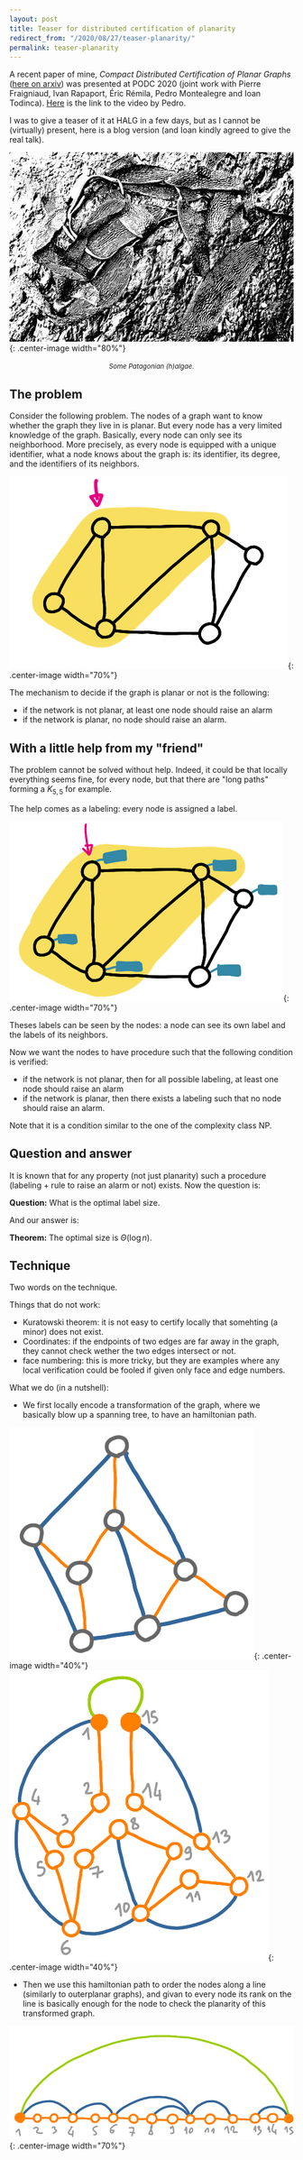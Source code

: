 ```yaml
---
layout: post
title: Teaser for distributed certification of planarity
redirect_from: "/2020/08/27/teaser-planarity/"
permalink: teaser-planarity
---
```


A recent paper of mine, 
*Compact Distributed Certification of Planar Graphs* 
([here on arxiv](https://arxiv.org/abs/2005.05863)) was presented at 
PODC 2020 (joint work with Pierre Fraigniaud, Ivan Rapaport, 
Éric Rémila, Pedro Montealegre and Ioan Todinca). 
[Here](https://www.youtube.com/watch?v=J428OKdCYDE) is the link to 
the video by Pedro. 

I was to give a teaser of it at HALG in a few days, but as I 
cannot be (virtually) present, here is a blog version (and Ioan 
kindly agreed to give the real talk).

![](assets/halgae.jpg){: .center-image width="80%"}
<p align="center"><small><i>
Some Patagonian (h)algae.
</i></small></p>

## The problem

Consider the following problem.
The nodes of a graph want to know whether the graph they live in is 
planar. But every node has a very limited knowledge of the graph.
Basically, every node can only see its neighborhood. More precisely, 
as every node is equipped with a unique identifier, what a 
node knows about the graph is:
its identifier, its degree, and the identifiers of its neighbors.

![](assets/planar-teaser-local.png){: .center-image width="70%"}

The mechanism to decide if the graph is planar or not is the following:

* if the network is not planar, at least one node should raise an alarm
* if the network is planar, no node should raise an alarm.

## With a little help from my "friend"

The problem cannot be solved without help. Indeed, it could be that 
locally everything seems fine, for every node, but that there are "long 
paths" forming a $K_{5,5}$ for example. 

The help comes as a labeling: every node is assigned a label.   

![](assets/planar-teaser-labels.png){: .center-image width="70%"}

Theses labels can be seen by the nodes: a node can see its own label 
and the labels of its neighbors. 

Now we want the nodes to have procedure such that the following 
condition is verified:

* if the network is not planar, then for all possible labeling, 
at least one node should raise an alarm
* if the network is planar, then there exists a labeling such that 
no node should raise an alarm.

Note that it is a condition similar to the one of the complexity class 
NP. 

## Question and answer

It is known that for any property (not just planarity) such a procedure 
(labeling + rule to raise an alarm or not) exists. Now the question is:

**Question:** What is the optimal label size. 

And our answer is:

**Theorem:** The optimal size is $\Theta(\log n)$.

## Technique

Two words on the technique. 

Things that do not work:

* Kuratowski theorem: it is not easy to certify locally that somehting 
(a minor) does not exist.
* Coordinates: if the endpoints of two edges are far away in the graph, 
they cannot check wether the two edges intersect or not.
* face numbering: this is more tricky, but they are examples where any 
local verification could be fooled if given only face and edge numbers.

What we do (in a nutshell):

* We first locally encode a transformation of the graph, where we 
basically blow up a spanning tree, to have an hamiltonian path. 

![](assets/planar-teaser-tree-1.png){: .center-image width="40%"}
![](assets/planar-teaser-tree-2.png){: .center-image width="40%"}

* Then we use this hamiltonian path to order the nodes along a line 
(similarly to outerplanar graphs), and givan to every node its rank on 
the line is basically enough for the node to check the planarity of 
this transformed graph. 

![](assets/planar-teaser-outerplanar.png){: .center-image width="70%"}

 

